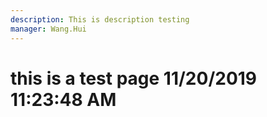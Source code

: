 ```yaml
---
description: This is description testing
manager: Wang.Hui
---
```

# this is a test page 11/20/2019 11:23:48 AM